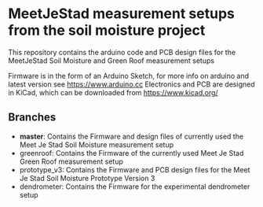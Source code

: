 MeetJeStad measurement setups from the soil moisture project
============================================================

This repository contains the arduino code and PCB design files for the MeetJeStad Soil Moisture and Green Roof measurement setups

Firmware is in the form of an Arduino Sketch, for more info on arduino and latest version see  https://www.arduino.cc
Electronics and PCB are designed in KiCad, which can be downloaded from https://www.kicad.org/

## Branches

- **master**: Contains the Firmware and design files of currently used the Meet Je Stad Soil Moisture measurement setup
- greenroof: Contains the Firmware of the currently used Meet Je Stad Green Roof measurement setup
- prototype_v3: Contains the Firmware and PCB design files for the Meet Je Stad Soil Moisture Prototype Version 3
- dendrometer: Contains the Firmware for the experimental dendrometer setup 
  
